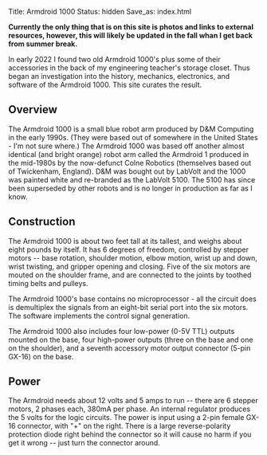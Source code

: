 Title: Armdroid 1000
Status: hidden
Save_as: index.html

**Currently the only thing that is on this site is photos and links to external resources, however, this will likely be updated in the fall whan I get back from summer break.**

In early 2022 I found two old Armdroid 1000's plus some of their accessories in the back of my engineering teacher's storage closet. Thus began an investigation into the history, mechanics, electronics, and software of the Armdroid 1000. This site curates the result.

## Overview

The Armdroid 1000 is a small blue robot arm produced by D&M Computing in the early 1990s. (They were based out of somewhere in the United States - I'm not sure where.) The Armdroid 1000 was based off another almost identical (and bright orange) robot arm called the Armdroid 1 produced in the mid-1980s by the now-defunct Colne Robotics (themselves based out of Twickenham, England). D&M was bought out by LabVolt and the 1000 was painted white and re-branded as the LabVolt 5100. The 5100 has since been superseded by other robots and is no longer in production as far as I know.

## Construction

The Armdroid 1000 is about two feet tall at its tallest, and weighs about eight pounds by itself. It has 6 degrees of freedom, controlled by stepper motors -- base rotation, shoulder motion, elbow motion, wrist up and down, wrist twisting, and gripper opening and closing. Five of the six motors are mouted on the shoulder frame, and are connected to the joints by toothed timing belts and pulleys.

The Armdroid 1000's base contains no microprocessor - all the circuit does is demultiplex the signals from an eight-bit serial port into the six motors. The software implements the control signal generation.

The Armdroid 1000 also includes four low-power (0-5V TTL) outputs mounted on the base, four high-power outputs (three on the base and one on the shoulder), and a seventh accessory motor output connector (5-pin GX-16) on the base.

## Power

The Armdroid needs about 12 volts and 5 amps to run -- there are 6 stepper motors, 2 phases each, 380mA per phase. An internal regulator produces the 5 volts for the logic circuits. The power is input using a 2-pin female GX-16 connector, with "+" on the right. There is a large reverse-polarity protection diode right behind the connector so it will cause no harm if you get it wrong -- just turn the connector around.
